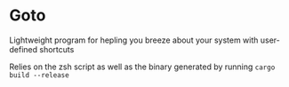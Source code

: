 # Goto
Lightweight program for hepling you breeze about your system with user-defined shortcuts

Relies on the zsh script as well as the binary generated by running `cargo build --release`

